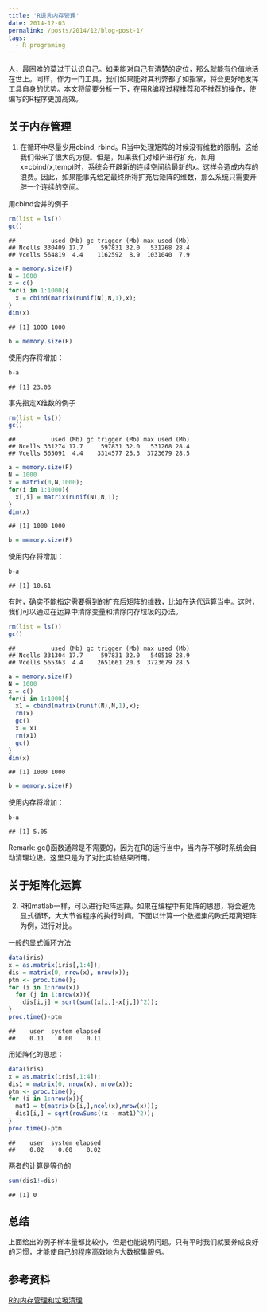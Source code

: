 ```yaml
---
title: 'R语言内存管理'
date: 2014-12-03
permalink: /posts/2014/12/blog-post-1/
tags:
  - R programing
---
```


人，最困难的莫过于认识自己。如果能对自己有清楚的定位，那么就能有价值地活在世上。同样，作为一门工具，我们如果能对其利弊都了如指掌，将会更好地发挥工具自身的优势。本文将简要分析一下，在用R编程过程推荐和不推荐的操作，使编写的R程序更加高效。

## 关于内存管理

1. 在循环中尽量少用cbind, rbind。R当中处理矩阵的时候没有维数的限制，这给我们带来了很大的方便。但是，如果我们对矩阵进行扩充，如用$\text{x=cbind(x,temp)}$时，系统会开辟新的连续空间给最新的x。这样会造成内存的浪费。因此，如果能事先给定最终所得扩充后矩阵的维数，那么系统只需要开辟一个连续的空间。

用cbind合并的例子：

```r
rm(list = ls())
gc()
```

```
##          used (Mb) gc trigger (Mb) max used (Mb)
## Ncells 330409 17.7     597831 32.0   531268 28.4
## Vcells 564819  4.4    1162592  8.9  1031040  7.9
```

```r
a = memory.size(F)
N = 1000
x = c()
for(i in 1:1000){
  x = cbind(matrix(runif(N),N,1),x);
}
dim(x)
```

```
## [1] 1000 1000
```

```r
b = memory.size(F)
```

使用内存将增加：

```r
b-a
```

```
## [1] 23.03
```

事先指定X维数的例子

```r
rm(list = ls())
gc()
```

```
##          used (Mb) gc trigger (Mb) max used (Mb)
## Ncells 331274 17.7     597831 32.0   531268 28.4
## Vcells 565091  4.4    3314577 25.3  3723679 28.5
```

```r
a = memory.size(F)
N = 1000
x = matrix(0,N,1000);
for(i in 1:1000){
  x[,i] = matrix(runif(N),N,1);
}
dim(x)
```

```
## [1] 1000 1000
```

```r
b = memory.size(F)
```


使用内存将增加： 

```r
b-a
```

```
## [1] 10.61
```

有时，确实不能指定需要得到的扩充后矩阵的维数，比如在迭代运算当中。这时，我们可以通过在运算中清除变量和清除内存垃圾的办法。

```r
rm(list = ls())
gc()
```

```
##          used (Mb) gc trigger (Mb) max used (Mb)
## Ncells 331304 17.7     597831 32.0   540518 28.9
## Vcells 565363  4.4    2651661 20.3  3723679 28.5
```

```r
a = memory.size(F)
N = 1000
x = c()
for(i in 1:1000){
  x1 = cbind(matrix(runif(N),N,1),x);
  rm(x)
  gc()
  x = x1
  rm(x1)
  gc()
}
dim(x)
```

```
## [1] 1000 1000
```

```r
b = memory.size(F)
```

使用内存将增加：

```r
b-a
```

```
## [1] 5.05
```

Remark: $\text{gc()}$函数通常是不需要的，因为在R的运行当中，当内存不够时系统会自动清理垃圾。这里只是为了对比实验结果所用。

## 关于矩阵化运算

2. R和matlab一样，可以进行矩阵运算。如果在编程中有矩阵的思想，将会避免显式循环，大大节省程序的执行时间。下面以计算一个数据集的欧氏距离矩阵为例，进行对比。

一般的显式循环方法

```r
data(iris)
x = as.matrix(iris[,1:4]);
dis = matrix(0, nrow(x), nrow(x));
ptm <- proc.time();
for (i in 1:nrow(x))
  for (j in 1:nrow(x)){
    dis[i,j] = sqrt(sum((x[i,]-x[j,])^2));
}
proc.time()-ptm
```

```
##    user  system elapsed 
##    0.11    0.00    0.11
```

用矩阵化的思想：

```r
data(iris)
x = as.matrix(iris[,1:4]);
dis1 = matrix(0, nrow(x), nrow(x));
ptm <- proc.time();
for (i in 1:nrow(x)){
  mat1 = t(matrix(x[i,],ncol(x),nrow(x)));
  dis1[i,] = sqrt(rowSums((x - mat1)^2));
}
proc.time()-ptm
```

```
##    user  system elapsed 
##    0.02    0.00    0.02
```

两者的计算是等价的

```r
sum(dis1!=dis)
```

```
## [1] 0
```

## 总结

上面给出的例子样本量都比较小，但是也能说明问题。只有平时我们就要养成良好的习惯，才能使自己的程序高效地为大数据集服务。

## 参考资料

[R的内存管理和垃圾清理](http://jliblog.com/archives/276)
